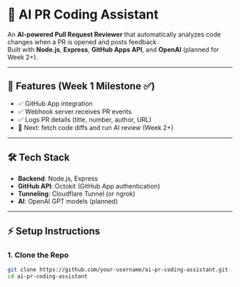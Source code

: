 # 🤖 AI PR Coding Assistant

An **AI-powered Pull Request Reviewer** that automatically analyzes code changes when a PR is opened and posts feedback.  
Built with **Node.js**, **Express**, **GitHub Apps API**, and **OpenAI** (planned for Week 2+).  

---

## 📌 Features (Week 1 Milestone ✅)
- ✅ GitHub App integration
- ✅ Webhook server receives PR events
- ✅ Logs PR details (title, number, author, URL)
- 🚧 Next: fetch code diffs and run AI review (Week 2+)

---

## 🛠️ Tech Stack
- **Backend**: Node.js, Express  
- **GitHub API**: Octokit (GitHub App authentication)  
- **Tunneling**: Cloudflare Tunnel (or ngrok)  
- **AI**: OpenAI GPT models (planned)  

---

## ⚡ Setup Instructions

### 1. Clone the Repo
```bash
git clone https://github.com/your-username/ai-pr-coding-assistant.git
cd ai-pr-coding-assistant
